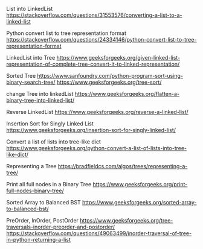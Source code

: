 List into LinkedList
https://stackoverflow.com/questions/31553576/converting-a-list-to-a-linked-list

Python convert list to tree representation format
https://stackoverflow.com/questions/24334146/python-convert-list-to-tree-representation-format

LinkedList into Tree
https://www.geeksforgeeks.org/given-linked-list-representation-of-complete-tree-convert-it-to-linked-representation/

Sorted Tree
https://www.sanfoundry.com/python-program-sort-using-binary-search-tree/
https://www.geeksforgeeks.org/tree-sort/

change Tree into linkedList
https://www.geeksforgeeks.org/flatten-a-binary-tree-into-linked-list/

Reverse LinkedList
https://www.geeksforgeeks.org/reverse-a-linked-list/

Insertion Sort for Singly Linked List
https://www.geeksforgeeks.org/insertion-sort-for-singly-linked-list/

Convert a list of lists into tree-like dict
https://www.geeksforgeeks.org/python-convert-a-list-of-lists-into-tree-like-dict/

Representing a Tree
https://bradfieldcs.com/algos/trees/representing-a-tree/

Print all full nodes in a Binary Tree
https://www.geeksforgeeks.org/print-full-nodes-binary-tree/

Sorted Array to Balanced BST
https://www.geeksforgeeks.org/sorted-array-to-balanced-bst/

PreOrder, InOrder, PostOrder
https://www.geeksforgeeks.org/tree-traversals-inorder-preorder-and-postorder/
https://stackoverflow.com/questions/49063499/inorder-traversal-of-tree-in-python-returning-a-list
